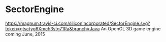 # SectorEngine
https://magnum.travis-ci.com/siliconincorporated/SectorEngine.svg?token=gtsctyo6Xmch3stg71Ra&branch=Java
An OpenGL 3D game engine coming June, 2015
